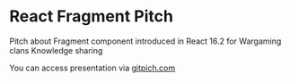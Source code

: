 # React Fragment Pitch

Pitch about Fragment component introduced in React 16.2 for Wargaming clans Knowledge sharing

You can access presentation via [gitpich.com](http://gitpitch.com/frsv/react_fragment_pitch)
